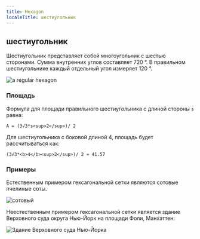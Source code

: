 ```yaml
---
title: Hexagon
localeTitle: шестиугольник
---
```

## шестиугольник

Шестиугольник представляет собой многоугольник с шестью сторонами. Сумма внутренних углов составляет 720 °. В правильном шестиугольнике каждый отдельный угол измеряет 120 °.

![a regular hexagon](https://upload.wikimedia.org/wikipedia/commons/thumb/c/cb/Hexagon_1.svg/2000px-Hexagon_1.svg.png)

### Площадь

Формула для площади правильного шестиугольника с длиной стороны `s` равна:

`A = (3√3*s<sup>2</sup>)/ 2`

Для шестиугольника с боковой длиной 4, площадь будет рассчитываться как:

`(3√3*<b>4</b><sup>2</sup>)/ 2 ≈ 41.57`

### Примеры

Естественным примером гексагональной сетки являются сотовые пчелиные соты.

![сотовый](https://upload.wikimedia.org/wikipedia/commons/3/3d/Honeycomb_15_03_2012.jpg)  

Неестественным примером гексагональной сетки является здание Верховного суда округа Нью-Йорк на площади Фоли, Манхэттен:

![Здание Верховного суда Нью-Йорка](http://www.secretsinplainsight.com/wp-content/uploads/NY-Supreme-Court.jpg)